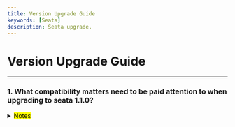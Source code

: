 ```yaml
---
title: Version Upgrade Guide
keywords: [Seata]
description: Seata upgrade.
---
```


# Version Upgrade Guide

***********

<h3>1. What compatibility matters need to be paid attention to when upgrading to seata 1.1.0? </h3>
<details>
   <summary><mark>Notes</mark></summary>

1. Pay attention to the compatibility of configuration items. Version 1.1.0 has unified the styles of configuration items.
If the program relies on seata-all, corresponding to the *.conf file, the naming style of the configuration items in the conf file is unified with a dot + camel case combination, [1.1.0 Configuration Item Description](https://seata.io/zh-cn/docs/user/configurations.html), [1.1.0 Configuration Reference](https://github.com/apache/incubator-seata/tree/1.1.0/script/client/conf);
If the program depends on seata-spring-boot-starter, corresponding to *.properties or *.yml, the naming style of property and yml files is unified to the combination of dot + underscore.
[1.1.0 Configuration Reference](https://github.com/apache/incubator-seata/tree/1.1.0/script/client/spring) What needs special attention is the 1.0.0 version configuration item seata.service
.vgroup-mapping=default 1.1.0 changed to: seata.service.vgroup-mapping
.my_test_tx_group=default, where my_test_tx_group represents the transaction group used by the program; 1.0.0 version configuration item seata.service.grouplist=127.0.0.1:8091, 1.1.0
Change to: seata.service.grouplist.default=127.0.0.1:8091 where default represents the seata registration service name.

2. seata-all does not enable automatic proxying of data sources by default. The original conf file configuration items in seata-all
The client.support.spring.datasource.autoproxy configuration item is invalid and is annotated by @EnableAutoDataSourceProxy
Instead of annotation, the annotation parameter can choose to use jdk proxy or cglib proxy. When using HikariDataSource, it is recommended to use cglib proxy mode.
seata-spring-boot-starter enables the data source proxy by default, and the corresponding data source automatic proxy configuration items remain unchanged from version 1.0.0.

3. When using the spring cloud framework, you need to use [Spring Cloud Alibaba](https://github.com/alibaba/spring-cloud-alibaba) for seata
Transmission of transaction context. So seata has integration dependencies with Spring Cloud Alibaba version, refer to [version notes](https://github.com/alibaba/spring-cloud-alibaba/wiki/%E7%89%88%E6%9C%AC%E8%AF%B4%E6%98%8E)
spring-cloud-alibaba-seata relied on seata-all before version 2.2.0.RELEASE. If you continue to use a lower version of spring-cloud-alibaba-seata, you can use a higher version of seata-all to replace the built-in seata-all version;
Spring-cloud-alibaba-seata starts to rely on seata-spring-boot-starter internally starting from 2.2.0.RELEASE (inclusive). 2.2.0.RELEASE internally integrates seata-spring-boot-starter 1.0.0 and can be upgraded to seata-spring-boot-starter 1.1.0, seata-spring-boot-starter integrates seata-all, seata-spring-boot-starter wraps the autoconfig function for properties or yml configuration, in spring-cloud-alibaba-seata Before 2.2.0.RELEASE
The autoconfig function is supported by itself. Afterwards, the autoconfig about seata itself in spring-cloud-alibaba-seata is removed and is supported by seata-spring-boot-starter. Therefore, the lower version of spring-cloud-alibaba-seata can only be used with seata-all. Use, the higher version spring-cloud-alibaba-seata can only be used with seata-spring-boot-starter, with 2.2.0.RELEASE as the dividing point.

4. When the TC side adopts db storage mode, the precision of gmt_create and gmt_modified fields is added to branch_table to accurately confirm the order of rollback.
[Reference for each database script](https://github.com/apache/incubator-seata/tree/1.1.0/script/server/db).

</details>
